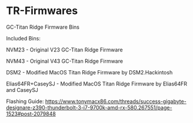 # TR-Firmwares
GC-Titan Ridge Firmware Bins

Included Bins:

NVM23 - Original V23 GC-Titan Ridge Firmware

NVM43 - Original V43 GC-Titan Ridge Firmware

DSM2 - Modified MacOS Titan Ridge Firmware by DSM2.Hackintosh

Elias64FR+CaseySJ - Modified MacOS Titan Ridge Firmware by Elias64FR and CaseySJ


Flashing Guide:
https://www.tonymacx86.com/threads/success-gigabyte-designare-z390-thunderbolt-3-i7-9700k-amd-rx-580.267551/page-1523#post-2079848
